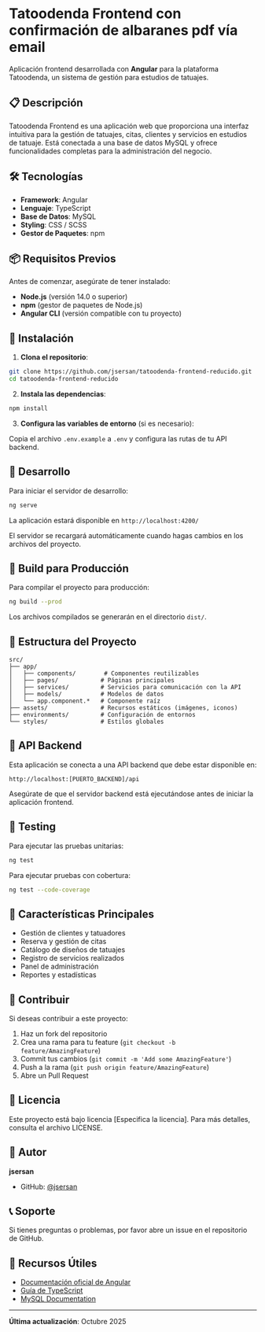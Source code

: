 # Tatoodenda Frontend con confirmación de albaranes pdf vía email

Aplicación frontend desarrollada con **Angular** para la plataforma Tatoodenda, un sistema de gestión para estudios de tatuajes.

## 📋 Descripción

Tatoodenda Frontend es una aplicación web que proporciona una interfaz intuitiva para la gestión de tatuajes, citas, clientes y servicios en estudios de tatuaje. Está conectada a una base de datos MySQL y ofrece funcionalidades completas para la administración del negocio.

## 🛠️ Tecnologías

- **Framework**: Angular
- **Lenguaje**: TypeScript
- **Base de Datos**: MySQL
- **Styling**: CSS / SCSS
- **Gestor de Paquetes**: npm

## 📦 Requisitos Previos

Antes de comenzar, asegúrate de tener instalado:

- **Node.js** (versión 14.0 o superior)
- **npm** (gestor de paquetes de Node.js)
- **Angular CLI** (versión compatible con tu proyecto)

## 🚀 Instalación

1. **Clona el repositorio**:

```bash
git clone https://github.com/jsersan/tatoodenda-frontend-reducido.git
cd tatoodenda-frontend-reducido
```

2. **Instala las dependencias**:

```bash
npm install
```

3. **Configura las variables de entorno** (si es necesario):

Copia el archivo `.env.example` a `.env` y configura las rutas de tu API backend.

## 🎯 Desarrollo

Para iniciar el servidor de desarrollo:

```bash
ng serve
```

La aplicación estará disponible en `http://localhost:4200/`

El servidor se recargará automáticamente cuando hagas cambios en los archivos del proyecto.

## 🔨 Build para Producción

Para compilar el proyecto para producción:

```bash
ng build --prod
```

Los archivos compilados se generarán en el directorio `dist/`.

## 📁 Estructura del Proyecto

```
src/
├── app/
│   ├── components/        # Componentes reutilizables
│   ├── pages/            # Páginas principales
│   ├── services/         # Servicios para comunicación con la API
│   ├── models/           # Modelos de datos
│   └── app.component.*   # Componente raíz
├── assets/               # Recursos estáticos (imágenes, iconos)
├── environments/         # Configuración de entornos
└── styles/               # Estilos globales
```

## 🔌 API Backend

Esta aplicación se conecta a una API backend que debe estar disponible en:

```
http://localhost:[PUERTO_BACKEND]/api
```

Asegúrate de que el servidor backend está ejecutándose antes de iniciar la aplicación frontend.

## 🧪 Testing

Para ejecutar las pruebas unitarias:

```bash
ng test
```

Para ejecutar pruebas con cobertura:

```bash
ng test --code-coverage
```

## 📱 Características Principales

- Gestión de clientes y tatuadores
- Reserva y gestión de citas
- Catálogo de diseños de tatuajes
- Registro de servicios realizados
- Panel de administración
- Reportes y estadísticas

## 🤝 Contribuir

Si deseas contribuir a este proyecto:

1. Haz un fork del repositorio
2. Crea una rama para tu feature (`git checkout -b feature/AmazingFeature`)
3. Commit tus cambios (`git commit -m 'Add some AmazingFeature'`)
4. Push a la rama (`git push origin feature/AmazingFeature`)
5. Abre un Pull Request

## 📝 Licencia

Este proyecto está bajo licencia [Especifica la licencia]. Para más detalles, consulta el archivo LICENSE.

## 👤 Autor

**jsersan**

- GitHub: [@jsersan](https://github.com/jsersan)

## 📞 Soporte

Si tienes preguntas o problemas, por favor abre un issue en el repositorio de GitHub.

## 🔗 Recursos Útiles

- [Documentación oficial de Angular](https://angular.io/docs)
- [Guía de TypeScript](https://www.typescriptlang.org/docs/)
- [MySQL Documentation](https://dev.mysql.com/doc/)

---

**Última actualización**: Octubre 2025

